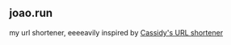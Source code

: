 ## joao.run

my url shortener, eeeeavily inspired by [Cassidy's URL shortener](https://github.com/cassidoo/cass.run)
